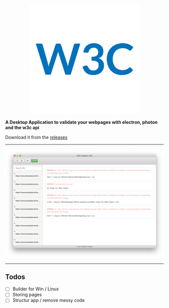 <p align="center"><img width="350" src="assets/logo.png" /></p>

**A Desktop Application to validate your webpages with electron, photon and the w3c api**

Download it from the <a href="https://github.com/janmarkuslanger/w3c-app/releases">releases</a>

---

<p align="center"><img width="600" src="assets/preview.png"></p>

---

## Todos
-   [ ] Builder for Win / Linux
-   [ ] Storing pages
-   [ ] Structur app / remove messy code
